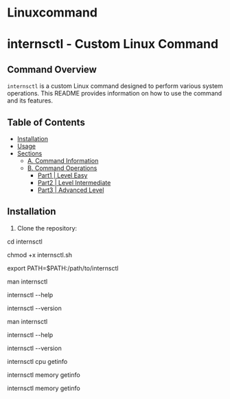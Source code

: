 # Linuxcommand
# internsctl - Custom Linux Command

## Command Overview

`internsctl` is a custom Linux command designed to perform various system operations. This README provides information on how to use the command and its features.

## Table of Contents

- [Installation](#installation)
- [Usage](#usage)
- [Sections](#sections)
  - [A. Command Information](#a-command-information)
  - [B. Command Operations](#b-command-operations)
    - [Part1 | Level Easy](#part1--level-easy)
    - [Part2 | Level Intermediate](#part2--level-intermediate)
    - [Part3 | Advanced Level](#part3--advanced-level)

## Installation

1. Clone the repository:

cd internsctl

chmod +x internsctl.sh

export PATH=$PATH:/path/to/internsctl

man internsctl

internsctl --help

internsctl --version

man internsctl

internsctl --help

internsctl --version

internsctl cpu getinfo

internsctl memory getinfo

internsctl memory getinfo



